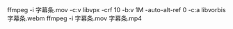 ffmpeg -i 字幕条.mov  -c:v libvpx -crf 10 -b:v 1M -auto-alt-ref 0 -c:a libvorbis 字幕条.webm
ffmpeg -i 字幕条.mov 字幕条.mp4


